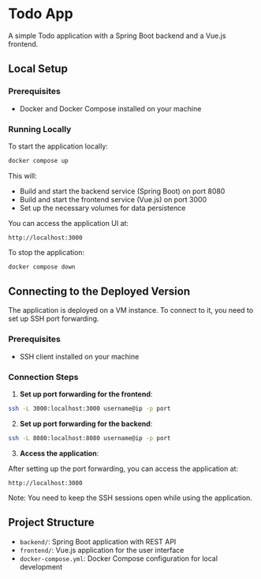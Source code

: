 # Todo App

A simple Todo application with a Spring Boot backend and a Vue.js frontend.

## Local Setup

### Prerequisites

- Docker and Docker Compose installed on your machine

### Running Locally

To start the application locally:

```bash
docker compose up
```

This will:
- Build and start the backend service (Spring Boot) on port 8080
- Build and start the frontend service (Vue.js) on port 3000
- Set up the necessary volumes for data persistence

You can access the application UI at:
```
http://localhost:3000
```

To stop the application:

```bash
docker compose down
```

## Connecting to the Deployed Version

The application is deployed on a VM instance. To connect to it, you need to set up SSH port forwarding.

### Prerequisites

- SSH client installed on your machine

### Connection Steps

1. **Set up port forwarding for the frontend**:

```bash
ssh -L 3000:localhost:3000 username@ip -p port
```

2. **Set up port forwarding for the backend**:

```bash
ssh -L 8080:localhost:8080 username@ip -p port
```

3. **Access the application**:

After setting up the port forwarding, you can access the application at:
```
http://localhost:3000
```

Note: You need to keep the SSH sessions open while using the application.

## Project Structure

- `backend/`: Spring Boot application with REST API
- `frontend/`: Vue.js application for the user interface
- `docker-compose.yml`: Docker Compose configuration for local development
